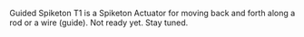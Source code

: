Guided Spiketon T1 is a Spiketon Actuator for moving back and forth along a rod or a wire (guide). Not ready yet. Stay tuned.
